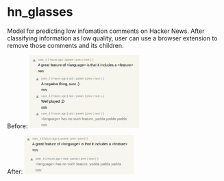 # hn_glasses

Model for predicting low infomation comments on Hacker News. After classifying information as low quality, user can use a browser extension to remove those comments and its children.

Before:
<img src="pics/before.png" width="256"/>


After:
<img src="pics/after.png" width="256"/>
